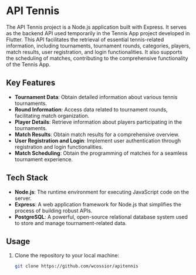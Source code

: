 # API Tennis
The API Tennis project is a Node.js application built with Express. It serves as the backend API used temporarily in the Tennis App project developed in Flutter. This API facilitates the retrieval of essential tennis-related information, including tournaments, tournament rounds, categories, players, match results, user registration, and login functionalities. It also supports the scheduling of matches, contributing to the comprehensive functionality of the Tennis App.

## Key Features
- **Tournament Data**: Obtain detailed information about various tennis tournaments.
- **Round Information**: Access data related to tournament rounds, facilitating match organization.
- **Player Details**: Retrieve information about players participating in the tournaments.
- **Match Results**: Obtain match results for a comprehensive overview.
- **User Registration and Login**: Implement user authentication through registration and login functionalities.
- **Match Scheduling**: Obtain the programming of matches for a seamless tournament experience.

## Tech Stack
- **Node.js**: The runtime environment for executing JavaScript code on the server.
- **Express**: A web application framework for Node.js that simplifies the process of building robust APIs.
- **PostgreSQL**: A powerful, open-source relational database system used to store and manage tournament-related data.

## Usage
1. Clone the repository to your local machine:
   ```bash
   git clone https://github.com/wcossior/apitennis

